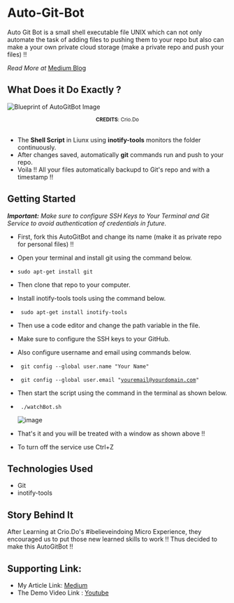 # Auto-Git-Bot

Auto Git Bot is a small shell executable file UNIX which can not only automate the task of adding files to pushing them to your repo but also can make a your own private cloud storage (make a private repo and push your files) !!

<i>Read More at</i> [Medium Blog](https://medium.com/@theAdityaNVS/2-fundamental-tools-from-devs-toolbox-git-and-linux-2a880ad2a2ef?sk=7776937aa61bd96e9e5f1e0b62ff1ba0)

## What Does it Do Exactly ?

![Blueprint of AutoGitBot Image](https://miro.medium.com/max/1400/1*tJk8tXRZ2VI_cJxMa9sUQQ.png)
<center> <small> <strong>CREDITS</strong>: Crio.Do </small> </center> <br>

- The <strong>Shell Script</strong> in Liunx using <strong>inotify-tools</strong> monitors the folder continuously.
- After changes saved, automatically <strong>git</strong> commands run and push to your repo. 
- Voila !! All your files automatically backupd to Git's repo and with a timestamp !! 

## Getting Started

  ***Important:*** <i>Make sure to configure SSH Keys to Your Terminal and Git Service to avoid authentication of credentials in future. </i>
  <br>

- First, fork  this AutoGitBot and change its name (make it as private repo for personal files) !!
- Open your terminal and install git using the command below.
  
- <code>sudo apt-get install git</code>

- Then clone that repo to your computer.
- Install inotify-tools tools using the command below.
  
- <code> sudo apt-get install inotify-tools</code>

- Then use a code editor and change the path variable in the file.
- Make sure to configure the SSH keys to your GitHub.
- Also configure username and email using commands below.
  
- <code> git config --global user.name "Your Name"</code>

- <code> git config --global user.email "youremail@yourdomain.com"</code>

- Then start the script using the command in the terminal as shown below.
  
- <code> ./watchBot.sh </code>

  ![image](https://miro.medium.com/max/1400/1*Qv5yoPdpdbNlQLF0xh_APg.png)

- That's it and you will be treated with a window as shown above !!
- To turn off the service use Ctrl+Z

## Technologies Used

- Git
- inotify-tools

## Story Behind It

After Learning at Crio.Do's #ibelieveindoing Micro Experience, they encouraged us to put those new learned skills to work !! Thus decided to make this AutoGitBot !!

## Supporting Link:

- My Article Link: [Medium](https://medium.com/@theAdityaNVS/2-fundamental-tools-from-devs-toolbox-git-and-linux-2a880ad2a2ef?sk=7776937aa61bd96e9e5f1e0b62ff1ba0)
- The Demo Video Link : [Youtube](https://youtu.be/qf1Vf7mdAqE)
